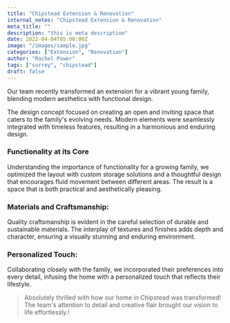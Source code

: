 ```yaml
---
title: "Chipstead Extension & Renovation"
internal_notes: "Chipstead Extension & Renovation"
meta_title: ""
description: "this is meta description"
date: 2022-04-04T05:00:00Z
image: "/images/sample.jpg"
categories: ["Extension", "Renovation"]
author: "Rachel Power"
tags: ["surrey", "chipstead"]
draft: false
---
```


Our team recently transformed an extension for a vibrant young family, blending modern aesthetics with functional design.

The design concept focused on creating an open and inviting space that caters to the family's evolving needs. Modern elements were seamlessly integrated with timeless features, resulting in a harmonious and enduring design.

### Functionality at its Core
Understanding the importance of functionality for a growing family, we optimized the layout with custom storage solutions and a thoughtful design that encourages fluid movement between different areas. The result is a space that is both practical and aesthetically pleasing.

### Materials and Craftsmanship:
Quality craftsmanship is evident in the careful selection of durable and sustainable materials. The interplay of textures and finishes adds depth and character, ensuring a visually stunning and enduring environment.

### Personalized Touch:
Collaborating closely with the family, we incorporated their preferences into every detail, infusing the home with a personalized touch that reflects their lifestyle.


> Absolutely thrilled with how our home in Chipstead was transformed! The team's attention to detail and creative flair brought our vision to life effortlessly.!
